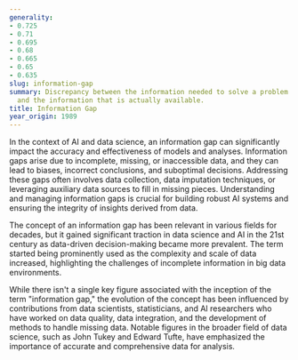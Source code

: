 ```yaml
---
generality:
- 0.725
- 0.71
- 0.695
- 0.68
- 0.665
- 0.65
- 0.635
slug: information-gap
summary: Discrepancy between the information needed to solve a problem or make a decision
  and the information that is actually available.
title: Information Gap
year_origin: 1989
---
```


In the context of AI and data science, an information gap can significantly impact the accuracy and effectiveness of models and analyses. Information gaps arise due to incomplete, missing, or inaccessible data, and they can lead to biases, incorrect conclusions, and suboptimal decisions. Addressing these gaps often involves data collection, data imputation techniques, or leveraging auxiliary data sources to fill in missing pieces. Understanding and managing information gaps is crucial for building robust AI systems and ensuring the integrity of insights derived from data.

The concept of an information gap has been relevant in various fields for decades, but it gained significant traction in data science and AI in the 21st century as data-driven decision-making became more prevalent. The term started being prominently used as the complexity and scale of data increased, highlighting the challenges of incomplete information in big data environments.

While there isn't a single key figure associated with the inception of the term "information gap," the evolution of the concept has been influenced by contributions from data scientists, statisticians, and AI researchers who have worked on data quality, data integration, and the development of methods to handle missing data. Notable figures in the broader field of data science, such as John Tukey and Edward Tufte, have emphasized the importance of accurate and comprehensive data for analysis.